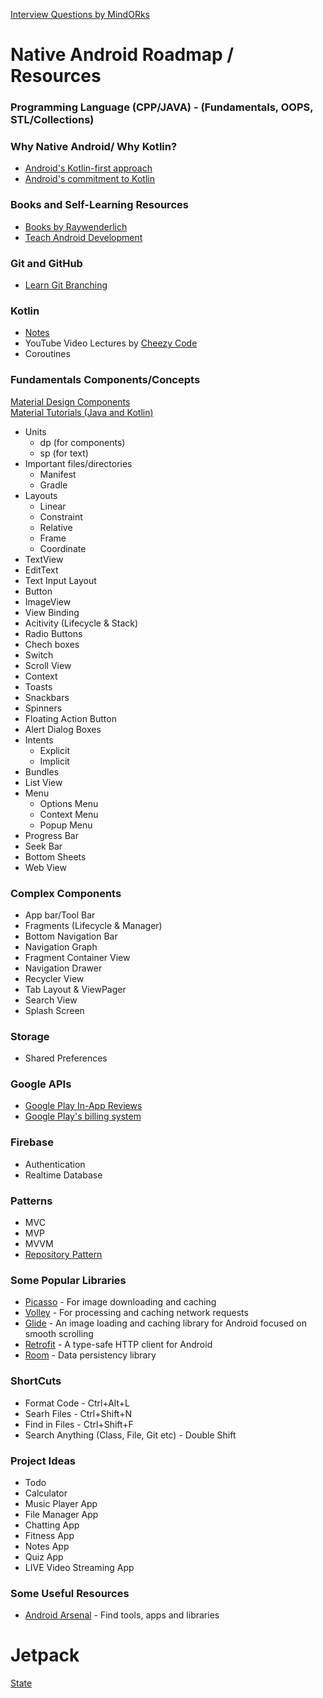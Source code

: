 [Interview Questions by MindORks](https://github.com/MindorksOpenSource/android-interview-questions)

# Native Android Roadmap / Resources
### Programming Language (CPP/JAVA) - (Fundamentals, OOPS, STL/Collections)
### Why Native Android/ Why Kotlin?

- [Android's Kotlin-first approach](https://developer.android.com/kotlin/first)
- [Android's commitment to Kotlin](https://android-developers.googleblog.com/2019/12/androids-commitment-to-kotlin.html)
### Books and Self-Learning Resources
- [Books by Raywenderlich](https://www.raywenderlich.com/android/books)
- [Teach Android Development](https://developer.android.com/teach)
### Git and GitHub
- [Learn Git Branching](https://learngitbranching.js.org/)
### Kotlin
- [Notes](https://github.com/xpandeyed/KotlinNotes)
- YouTube Video Lectures by [Cheezy Code](https://www.youtube.com/playlist?list=PLRKyZvuMYSIMW3-rSOGCkPlO1z_IYJy3G)
- Coroutines
### Fundamentals Components/Concepts
[Material Design Components](https://material.io/components?platform=android)  
[Material Tutorials (Java and Kotlin)](https://material.io/develop/android)
- Units
  * dp (for components)
  * sp (for text)
- Important files/directories
  * Manifest
  * Gradle
- Layouts
  * Linear
  * Constraint
  * Relative
  * Frame
  * Coordinate
- TextView
- EditText
- Text Input Layout
- Button
- ImageView
- View Binding
- Acitivity (Lifecycle & Stack)
- Radio Buttons
- Chech boxes
- Switch
- Scroll View
- Context
- Toasts
- Snackbars
- Spinners
- Floating Action Button
- Alert Dialog Boxes
- Intents
  * Explicit
  * Implicit
- Bundles
- List View
- Menu
  * Options Menu
  * Context Menu
  * Popup Menu
- Progress Bar
- Seek Bar
- Bottom Sheets
- Web View
### Complex Components
- App bar/Tool Bar
- Fragments (Lifecycle & Manager)
- Bottom Navigation Bar
- Navigation Graph
- Fragment Container View
- Navigation Drawer
- Recycler View
- Tab Layout & ViewPager
- Search View
- Splash Screen
### Storage
- Shared Preferences
### Google APIs
- [Google Play In-App Reviews](https://developer.android.com/guide/playcore/in-app-review)
- [Google Play's billing system](https://developer.android.com/distribute/play-billing)
### Firebase
- Authentication
- Realtime Database
### Patterns
- MVC
- MVP
- MVVM
- [Repository Pattern](https://developer.android.com/codelabs/basic-android-kotlin-training-repository-pattern)
### Some Popular Libraries
- [Picasso](https://github.com/square/picasso) - For image downloading and caching
- [Volley](https://github.com/google/volley) - For processing and caching network requests
- [Glide](https://github.com/bumptech/glide) - An image loading and caching library for Android focused on smooth scrolling
- [Retrofit](https://square.github.io/retrofit/) - A type-safe HTTP client for Android
- [Room](https://developer.android.com/training/data-storage/room) - Data persistency library
### ShortCuts
- Format Code - Ctrl+Alt+L
- Searh Files - Ctrl+Shift+N
- Find in Files - Ctrl+Shift+F
- Search Anything (Class, File, Git etc) - Double Shift
### Project Ideas
- Todo
- Calculator
- Music Player App
- File Manager App
- Chatting App
- Fitness App
- Notes App
- Quiz App
- LIVE Video Streaming App
### Some Useful Resources
- [Android Arsenal](https://android-arsenal.com/) - Find tools, apps and libraries

# Jetpack
[State](https://medium.com/@takahirom/jetpack-compose-state-guideline-494d467b6e76)

